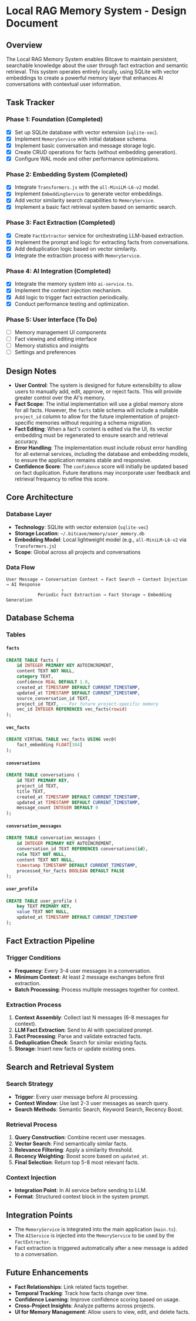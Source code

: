 # Local RAG Memory System - Design Document

## Overview

The Local RAG Memory System enables Bitcave to maintain persistent, searchable knowledge about the user through fact extraction and semantic retrieval. This system operates entirely locally, using SQLite with vector embeddings to create a powerful memory layer that enhances AI conversations with contextual user information.

## Task Tracker

### Phase 1: Foundation (Completed)

- [x] Set up SQLite database with vector extension (`sqlite-vec`).
- [x] Implement `MemoryService` with initial database schema.
- [x] Implement basic conversation and message storage logic.
- [x] Create CRUD operations for facts (without embedding generation).
- [x] Configure WAL mode and other performance optimizations.

### Phase 2: Embedding System (Completed)

- [x] Integrate `Transformers.js` with the `all-MiniLM-L6-v2` model.
- [x] Implement `EmbeddingService` to generate vector embeddings.
- [x] Add vector similarity search capabilities to `MemoryService`.
- [x] Implement a basic fact retrieval system based on semantic search.

### Phase 3: Fact Extraction (Completed)

- [x] Create `FactExtractor` service for orchestrating LLM-based extraction.
- [x] Implement the prompt and logic for extracting facts from conversations.
- [x] Add deduplication logic based on vector similarity.
- [x] Integrate the extraction process with `MemoryService`.

### Phase 4: AI Integration (Completed)

- [x] Integrate the memory system into `ai-service.ts`.
- [x] Implement the context injection mechanism.
- [x] Add logic to trigger fact extraction periodically.
- [x] Conduct performance testing and optimization.

### Phase 5: User Interface (To Do)

- [ ] Memory management UI components
- [ ] Fact viewing and editing interface
- [ ] Memory statistics and insights
- [ ] Settings and preferences

## Design Notes

- **User Control**: The system is designed for future extensibility to allow users to manually add, edit, approve, or reject facts. This will provide greater control over the AI's memory.
- **Fact Scope**: The initial implementation will use a global memory store for all facts. However, the `facts` table schema will include a nullable `project_id` column to allow for the future implementation of project-specific memories without requiring a schema migration.
- **Fact Editing**: When a fact's content is edited via the UI, its vector embedding must be regenerated to ensure search and retrieval accuracy.
- **Error Handling**: The implementation must include robust error handling for all external services, including the database and embedding models, to ensure the application remains stable and responsive.
- **Confidence Score**: The `confidence` score will initially be updated based on fact duplication. Future iterations may incorporate user feedback and retrieval frequency to refine this score.

## Core Architecture

### Database Layer

- **Technology**: SQLite with vector extension (`sqlite-vec`)
- **Storage Location**: `~/.bitcave/memory/user_memory.db`
- **Embedding Model**: Local lightweight model (e.g., `all-MiniLM-L6-v2` via `Transformers.js`)
- **Scope**: Global across all projects and conversations

### Data Flow

```
User Message → Conversation Context → Fact Search → Context Injection → AI Response
                     ↓
            Periodic Fact Extraction → Fact Storage → Embedding Generation
```

## Database Schema

### Tables

#### `facts`

```sql
CREATE TABLE facts (
    id INTEGER PRIMARY KEY AUTOINCREMENT,
    content TEXT NOT NULL,
    category TEXT,
    confidence REAL DEFAULT 1.0,
    created_at TIMESTAMP DEFAULT CURRENT_TIMESTAMP,
    updated_at TIMESTAMP DEFAULT CURRENT_TIMESTAMP,
    source_conversation_id TEXT,
    project_id TEXT, -- For future project-specific memory
    vec_id INTEGER REFERENCES vec_facts(rowid)
);
```

#### `vec_facts`

```sql
CREATE VIRTUAL TABLE vec_facts USING vec0(
    fact_embedding FLOAT[384]
);
```

#### `conversations`

```sql
CREATE TABLE conversations (
    id TEXT PRIMARY KEY,
    project_id TEXT,
    title TEXT,
    created_at TIMESTAMP DEFAULT CURRENT_TIMESTAMP,
    updated_at TIMESTAMP DEFAULT CURRENT_TIMESTAMP,
    message_count INTEGER DEFAULT 0
);
```

#### `conversation_messages`

```sql
CREATE TABLE conversation_messages (
    id INTEGER PRIMARY KEY AUTOINCREMENT,
    conversation_id TEXT REFERENCES conversations(id),
    role TEXT NOT NULL,
    content TEXT NOT NULL,
    timestamp TIMESTAMP DEFAULT CURRENT_TIMESTAMP,
    processed_for_facts BOOLEAN DEFAULT FALSE
);
```

#### `user_profile`

```sql
CREATE TABLE user_profile (
    key TEXT PRIMARY KEY,
    value TEXT NOT NULL,
    updated_at TIMESTAMP DEFAULT CURRENT_TIMESTAMP
);
```

## Fact Extraction Pipeline

### Trigger Conditions

- **Frequency**: Every 3-4 user messages in a conversation.
- **Minimum Context**: At least 2 message exchanges before first extraction.
- **Batch Processing**: Process multiple messages together for context.

### Extraction Process

1. **Context Assembly**: Collect last N messages (6-8 messages for context).
2. **LLM Fact Extraction**: Send to AI with specialized prompt.
3. **Fact Processing**: Parse and validate extracted facts.
4. **Deduplication Check**: Search for similar existing facts.
5. **Storage**: Insert new facts or update existing ones.

## Search and Retrieval System

### Search Strategy

- **Trigger**: Every user message before AI processing.
- **Context Window**: Use last 2-3 user messages as search query.
- **Search Methods**: Semantic Search, Keyword Search, Recency Boost.

### Retrieval Process

1. **Query Construction**: Combine recent user messages.
2. **Vector Search**: Find semantically similar facts.
3. **Relevance Filtering**: Apply a similarity threshold.
4. **Recency Weighting**: Boost score based on `updated_at`.
5. **Final Selection**: Return top 5-8 most relevant facts.

### Context Injection

- **Integration Point**: In AI service before sending to LLM.
- **Format**: Structured context block in the system prompt.

## Integration Points

- The `MemoryService` is integrated into the main application (`main.ts`).
- The `AIService` is injected into the `MemoryService` to be used by the `FactExtractor`.
- Fact extraction is triggered automatically after a new message is added to a conversation.

## Future Enhancements

- **Fact Relationships**: Link related facts together.
- **Temporal Tracking**: Track how facts change over time.
- **Confidence Learning**: Improve confidence scoring based on usage.
- **Cross-Project Insights**: Analyze patterns across projects.
- **UI for Memory Management**: Allow users to view, edit, and delete facts.
